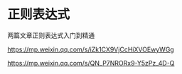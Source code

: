 # 正则表达式

两篇文章正则表达式入门到精通

https://mp.weixin.qq.com/s/iZk1CX9VjCcHiXVOEwyWGg

https://mp.weixin.qq.com/s/QN_P7NRORx9-Y5zPz_4D-Q